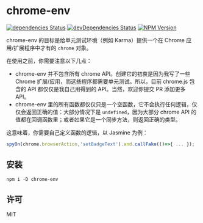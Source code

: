 # chrome-env

[![dependencies Status](https://img.shields.io/david/lmk123/chrome-env.svg?style=flat-square)](https://david-dm.org/lmk123/chrome-env)
[![devDependencies Status](https://img.shields.io/david/dev/lmk123/chrome-env.io.svg?style=flat-square)](https://david-dm.org/lmk123/chrome-env#info=devDependencies)
[![NPM Version](https://img.shields.io/npm/v/chrome-env.svg?style=flat-square)](https://www.npmjs.com/package/chrome-env)

chrome-env 的目标是给单元测试环境（例如 Karma）提供一个在 Chrome 应用/扩展程序中才有的 `chrome` 对象。

在使用之前，你需要注意以下几点：

 + chrome-env 并不包含所有 chrome API。创建它的初衷是因为我写了一些 Chrome 扩展/应用，而这些程序都需要单元测试。所以，目前 chrome.js 包含的 API 都仅仅是我自己用得到的 API。当然，欢迎你提交 PR 添加更多 API。
 + chrome-env 里的所有函数都仅仅只是一个空函数，它不会执行任何逻辑，仅仅会返回正确的值：大部分情况下是 `undefined`，因为大部分 chrome API 的值都在回调函数里；或者如果它是一个同步方法，则返回正确的类型。

这意味着，你需要自己定义函数的逻辑，以 Jasmine 为例：

```js
spyOn(chrome.browserAction,'setBadgeText').and.callFake(()=>{ ... });
```

## 安装

```
npm i -D chrome-env
```

## 许可

MIT

